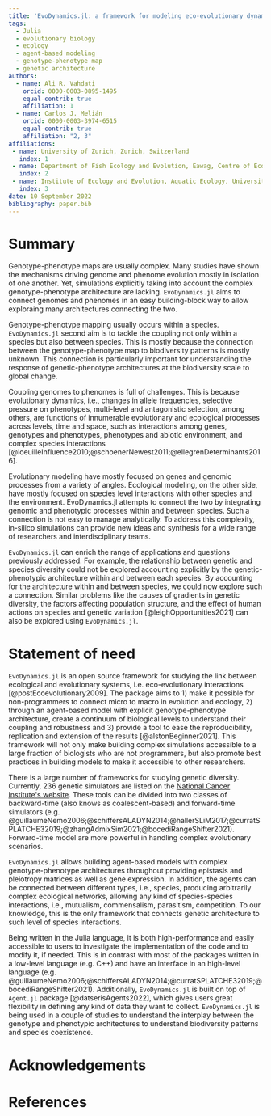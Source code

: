 ```yaml
---
title: 'EvoDynamics.jl: a framework for modeling eco-evolutionary dynamics'
tags:
  - Julia
  - evolutionary biology
  - ecology
  - agent-based modeling
  - genotype-phenotype map
  - genetic architecture
authors:
  - name: Ali R. Vahdati
    orcid: 0000-0003-0895-1495
    equal-contrib: true
    affiliation: 1
  - name: Carlos J. Melián
    orcid: 0000-0003-3974-6515
    equal-contrib: true
    affiliation: "2, 3"
affiliations:
 - name: University of Zurich, Zurich, Switzerland
   index: 1
 - name: Department of Fish Ecology and Evolution, Eawag, Centre of Ecology, Evolution and Biogeochemistry, Switzerland
   index: 2
 - name: Institute of Ecology and Evolution, Aquatic Ecology, University of Bern, Baltzerstrasse 6, CH-3012, Bern, Switzerland.
   index: 3
date: 10 September 2022
bibliography: paper.bib
---
```


# Summary

Genotype-phenotype maps are usually complex. Many studies have shown the mechanisms driving genome and phenome evolution mostly in isolation of one another. Yet, simulations explicitly taking into account the complex genotype-phenotype architecture are lacking. `EvoDynamics.jl` aims to connect genomes and phenomes in an easy building-block way to allow exploraing many architectures connecting the two.

Genotype-phenotype mapping usually occurs within a species. `EvoDynamics.jl` second aim is to tackle the coupling not only within a species but also between species. This is mostly because the connection between the genotype-phenotype map to biodiversity patterns is mostly unknown. This connection is particularly important for understanding the response of genetic-phenotype architectures at the biodiversity scale to global change. 

Coupling genomes to phenomes is full of challenges. This is because evolutionary dynamics, i.e., changes in allele frequencies, selective pressure on phenotypes, multi-level and antagonistic selection, among others, are functions of innumerable evolutionary and ecological processes across levels, time and space, such as interactions among genes, genotypes and phenotypes, phenotypes and abiotic environment, and complex species interactions [@loeuilleInfluence2010;@schoenerNewest2011;@ellegrenDeterminants2016].

Evolutionary modeling have mostly focused on genes and genomic processes from a variety of angles. Ecological modeling, on the other side, have mostly focused on species level interactions with other species and the environment. EvoDynamics.jl attempts to connect the two by integrating genomic and phenotypic processes within and between species. Such a connection is not easy to manage analytically. To address this complexity, in-silico simulations can provide new ideas and synthesis for a wide range of researchers and interdisciplinary teams. 

`EvoDynamics.jl` can enrich the range of applications and questions previously addressed. For example, the relationship between genetic and species diversity could not be explored accounting explicitly by the genetic-phenotypic architecture within and between each species. By accounting for the architecture within and between species, we could now explore such a connection. Similar problems like the causes of gradients in genetic diversity, the factors affecting population structure, and the effect of human actions on species and genetic variation [@leighOpportunities2021] can also be explored using `EvoDynamics.jl`. 

# Statement of need

`EvoDynamics.jl` is an open source framework for studying the link between ecological and evolutionary systems, i.e. eco-evolutionary interactions [@postEcoevolutionary2009].
The package aims to 1) make it possible for non-programmers to connect micro to macro in evolution and ecology, 2) through an agent-based model with explicit genotype-phenotype architecture, create a continuum of biological levels to understand their coupling and robustness and 3) provide a tool to ease the reproducibility, replication and extension of the results [@alstonBeginner2021]. This framework will not only make building complex simulations accessible to a large fraction of biologists who are not programmers, but also promote best practices in building models to make it accessible to other researchers.

There is a large number of frameworks for studying genetic diversity. Currently, 236 genetic simulators are listed on the [National Cancer Institute's website](https://surveillance.cancer.gov/genetic-simulation-resources/packages/). These tools can be divided into two classes of backward-time (also knows as coalescent-based) and forward-time simulators (e.g. @guillaumeNemo2006;@schiffersALADYN2014;@hallerSLiM2017;@curratSPLATCHE32019;@zhangAdmixSim2021;@bocediRangeShifter2021). Forward-time model are more powerful in handling complex evolutionary scenarios.

`EvoDynamics.jl` allows building agent-based models with complex genotype-phenotype architectures throughout providing epistasis and pleiotropy matrices as well as gene expression. In addition, the agents can be connected between different types, i.e., species, producing arbitrarily complex ecological networks, allowing any kind of species-species interactions, i.e., mutualism, commensalism, parasitism, competition. To our knowledge, this is the only framework that connects genetic architecture to such level of species interactions.

Being written in the Julia language, it is both high-performance and easily accessible to users to investigate the implementation of the code and to modify it, if needed. This is in contrast with most of the packages written in a low-level language (e.g. C++) and have an interface in an high-level language (e.g. @guillaumeNemo2006;@schiffersALADYN2014;@curratSPLATCHE32019;@bocediRangeShifter2021). Additionally, `EvoDynamics.jl` is built on top of `Agent.jl` package [@datserisAgents2022], which gives users great flexibility in defining any kind of data they want to collect. `EvoDynamics.jl` is being used in a couple of studies to understand the interplay between the genotype and phenotypic architectures to understand biodiversity patterns and species coexistence.



# Acknowledgements


# References

